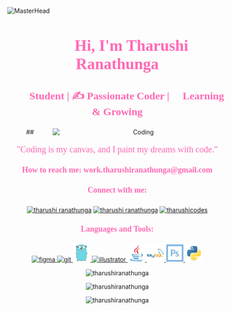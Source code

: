 ![MasterHead](https://tinyurl.com/yp5eqvz4)

<h1 align="center" style="font-family: 'cursive'; font-size: 36px; color: #ff69b4;">👧🏻 Hi, I'm Tharushi Ranathunga</h1>
<h3 align="center" style="font-family: 'cursive'; font-size: 24px; color: #ff69b4;">👨‍🎓 Student | ✍️ Passionate Coder | 🌟 Learning & Growing</h3>
<p align="center">
  ##<img align="right" alt="Coding" width="400" src="https://drive.google.com/file/d/1NBDOujs9IGMAgcqZpprn9gBH1ZVHbhWQ/view?usp=drive_link">
</p>
<p align="center" style="font-family: 'cursive'; font-size: 20px; color: #ff69b4;">"Coding is my canvas, and I paint my dreams with code."</p>
<h4 align="center" style="font-family: 'cursive'; font-size: 18px; color: #ff69b4;">How to reach me: <a href="mailto:work.tharushiranathunga@gmail.com" style="text-decoration: none; color: #ff69b4;">work.tharushiranathunga@gmail.com</a></h4>
<h4 align="center" style="font-family: 'cursive'; font-size: 18px; color: #ff69b4;">Connect with me:</h4>
<p align="center">
    <a href="https://linkedin.com/in/tharushi ranathunga" target="blank"><img align="center" src="https://raw.githubusercontent.com/rahuldkjain/github-profile-readme-generator/master/src/images/icons/Social/linked-in-alt.svg" alt="tharushi ranathunga" height="30" width="40" /></a>
    <a href="https://stackoverflow.com/users/tharushi ranathunga" target="blank"><img align="center" src="https://raw.githubusercontent.com/rahuldkjain/github-profile-readme-generator/master/src/images/icons/Social/stack-overflow.svg" alt="tharushi ranathunga" height="30" width="40" /></a>
    <a href="https://www.codechef.com/users/tharushicodes" target="blank"><img align="center" src="https://cdn.jsdelivr.net/npm/simple-icons@3.1.0/icons/codechef.svg" alt="tharushicodes" height="30" width="40" /></a>
</p>
<h4 align="center" style="font-family: 'cursive'; font-size: 18px; color: #ff69b4;">Languages and Tools:</h4>
<p align="center"> 
    <a href="https://www.figma.com/" target="_blank" rel="noreferrer"> <img src="https://www.vectorlogo.zone/logos/figma/figma-icon.svg" alt="figma" width="40" height="40"/> </a> 
    <a href="https://git-scm.com/" target="_blank" rel="noreferrer"> <img src="https://www.vectorlogo.zone/logos/git-scm/git-scm-icon.svg" alt="git" width="40" height="40"/> </a> 
    <a href="https://golang.org" target="_blank" rel="noreferrer"> <img src="https://raw.githubusercontent.com/devicons/devicon/master/icons/go/go-original.svg" alt="go" width="40" height="40"/> </a> 
    <a href="https://www.adobe.com/in/products/illustrator.html" target="_blank" rel="noreferrer"> <img src="https://www.vectorlogo.zone/logos/adobe_illustrator/adobe_illustrator-icon.svg" alt="illustrator" width="40" height="40"/> </a> 
    <a href="https://www.java.com" target="_blank" rel="noreferrer"> <img src="https://raw.githubusercontent.com/devicons/devicon/master/icons/java/java-original.svg" alt="java" width="40" height="40"/> </a> 
    <a href="https://www.mysql.com/" target="_blank" rel="noreferrer"> <img src="https://raw.githubusercontent.com/devicons/devicon/master/icons/mysql/mysql-original-wordmark.svg" alt="mysql" width="40" height="40"/> </a> 
    <a href="https://www.photoshop.com/en" target="_blank" rel="noreferrer"> <img src="https://raw.githubusercontent.com/devicons/devicon/master/icons/photoshop/photoshop-line.svg" alt="photoshop" width="40" height="40"/> </a> 
    <a href="https://www.python.org" target="_blank" rel="noreferrer"> <img src="https://raw.githubusercontent.com/devicons/devicon/master/icons/python/python-original.svg" alt="python" width="40" height="40"/> </a> 
</p>
<p align="center"><img src="https://github-readme-stats.vercel.app/api/top-langs?username=tharushiranathunga&show_icons=true&locale=en&layout=compact" alt="tharushiranathunga" /></p>
<p align="center"><img src="https://github-readme-stats.vercel.app/api?username=tharushiranathunga&show_icons=true&locale=en" alt="tharushiranathunga" /></p>
<p align="center"><img src="https://github-readme-streak-stats.herokuapp.com/?user=tharushiranathunga&" alt="tharushiranathunga" /></p>
